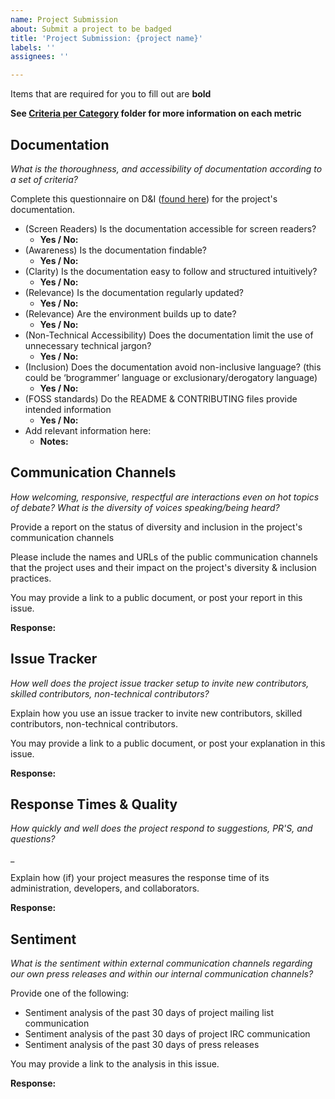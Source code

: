 ```yaml
---
name: Project Submission
about: Submit a project to be badged
title: 'Project Submission: {project name}'
labels: ''
assignees: ''

---
```


Items that are required for you to fill out are __bold__

**See [Criteria per Category](https://github.com/Nebrethar/Docs-Diversity-Inclusion-Badging/tree/master/Project/Criteria-Per-Category) folder for more information on each metric**

## Documentation

_What is the thoroughness, and accessibility of documentation according to a set of criteria?_

Complete this questionnaire on D&I ([found here](https://github.com/Nebrethar/Docs-Diversity-Inclusion-Badging/blob/master/Project/Criteria-Per-Category/Documentation.md)) for the project's documentation.

  * (Screen Readers) Is the documentation accessible for screen readers?
    * __Yes / No:__
  * (Awareness) Is the documentation findable?
    * __Yes / No:__
  * (Clarity) Is the documentation easy to follow and structured intuitively?
    * __Yes / No:__
  * (Relevance) Is the documentation regularly updated?
    * __Yes / No:__
  * (Relevance) Are the environment builds up to date?
    * __Yes / No:__
  * (Non-Technical Accessibility) Does the documentation limit the use of unnecessary technical jargon?
    * __Yes / No:__
  * (Inclusion) Does the documentation avoid non-inclusive language? (this could be ‘brogrammer’ language or exclusionary/derogatory language)
    * __Yes / No:__
  * (FOSS standards) Do the README & CONTRIBUTING files provide intended information
    * __Yes / No:__
  * Add relevant information here:
    * __Notes:__



## Communication Channels

_How welcoming, responsive, respectful are interactions even on hot topics of debate? What is the diversity of voices speaking/being heard?_

Provide a report on the status of diversity and inclusion in the project's communication channels

Please include the names and URLs of the public communication channels that the project uses and their impact on the project's diversity & inclusion practices.

You may provide a link to a public document, or post your report in this issue.

__Response:__



## Issue Tracker

_How well does the project issue tracker setup to invite new contributors, skilled contributors, non-technical contributors?_

Explain how you use an issue tracker to invite new contributors, skilled contributors, non-technical contributors.

You may provide a link to a public document, or post your explanation in this issue.

__Response:__


  
## Response Times & Quality

_How quickly and well does the project respond to suggestions, PR'S, and questions?_

_

Explain how (if) your project measures the response time of its administration, developers, and collaborators. 

__Response:__



## Sentiment

_What is the sentiment within external communication channels regarding our own press releases and within our internal communication channels?_

Provide one of the following:
  - Sentiment analysis of the past 30 days of project mailing list communication
  - Sentiment analysis of the past 30 days of project IRC communication
  - Sentiment analysis of the past 30 days of press releases
  
You may provide a link to the analysis in this issue.

__Response:__





